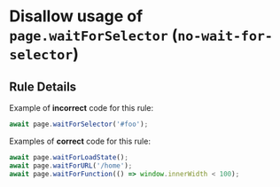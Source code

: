 # Disallow usage of `page.waitForSelector` (`no-wait-for-selector`)

## Rule Details

Example of **incorrect** code for this rule:

```javascript
await page.waitForSelector('#foo');
```

Examples of **correct** code for this rule:

```javascript
await page.waitForLoadState();
await page.waitForURL('/home');
await page.waitForFunction(() => window.innerWidth < 100);
```
